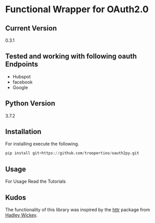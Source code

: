# Functional Wrapper for OAuth2.0

## Current Version
0.3.1

## Tested and working with following oauth Endpoints
* Hubspot 
* facebook
* Google

## Python Version
3.7.2

## Installation
For installing execute the following.
```python 
pip install git+https://github.com/troopertino/oauth2py.git
```

## Usage
For Usage Read the Tutorials

## Kudos
The functionality of this library was inspired by the [httr](https://github.com/r-lib/httr) package from [Hadley Wickey](http://hadley.nz/).